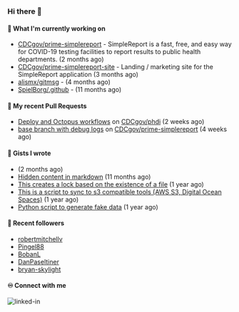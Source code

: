 ### Hi there 👋

#### 🚀 What I'm currently working on

- [CDCgov/prime-simplereport](https://github.com/CDCgov/prime-simplereport) - SimpleReport is a fast, free, and easy way for COVID-19 testing facilities to report results to public health departments. (2 months ago)
- [CDCgov/prime-simplereport-site](https://github.com/CDCgov/prime-simplereport-site) - Landing / marketing site for the SimpleReport application (3 months ago)
- [alismx/gitmsg](https://github.com/alismx/gitmsg) -  (4 months ago)
- [SpielBorg/.github](https://github.com/SpielBorg/.github) -  (11 months ago)

#### 🔨 My recent Pull Requests

- [Deploy and Octopus workflows](https://github.com/CDCgov/phdi/pull/1773) on [CDCgov/phdi](https://github.com/CDCgov/phdi) (2 weeks ago)
- [base branch with debug logs](https://github.com/CDCgov/prime-simplereport/pull/7610) on [CDCgov/prime-simplereport](https://github.com/CDCgov/prime-simplereport) (4 weeks ago)

#### 📓 Gists I wrote

- [](https://gist.github.com/a8c473968f0d87c0532944017f844363) (2 months ago)
- [Hidden content in markdown](https://gist.github.com/cffeb79c933f98279c46906f390fd3a0) (11 months ago)
- [This creates a lock based on the existence of a file](https://gist.github.com/6bb524c02a636a478f49d7387f57869b) (1 year ago)
- [This is a script to sync to s3 compatible tools (AWS S3, Digital Ocean Spaces)](https://gist.github.com/7a42ab3b5203a9eca579f0a80a9dc63b) (1 year ago)
- [Python script to generate fake data](https://gist.github.com/ea13a03b628e2d682334c0adf38400c5) (1 year ago)

#### 👯 Recent followers

- [robertmitchellv](https://github.com/robertmitchellv)
- [Pingel88](https://github.com/Pingel88)
- [BobanL](https://github.com/BobanL)
- [DanPaseltiner](https://github.com/DanPaseltiner)
- [bryan-skylight](https://github.com/bryan-skylight)

#### ♾️ Connect with me
[<img align="left" alt="linked-in" src="https://img.shields.io/badge/linkedin-%230077B5.svg?&style=for-the-badge&logo=linkedin&logoColor=white" />](https://www.linkedin.com/in/alismx)
